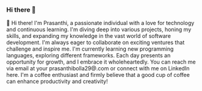 ### Hi there 👋

👋 Hi there! I'm Prasanthi, a passionate individual with a love for technology and continuous learning. I'm diving deep into various projects, honing my skills, and expanding my knowledge in the vast world of software development. I'm always eager to collaborate on exciting ventures that challenge and inspire me.
I'm currently learning new programming languages, exploring different frameworks. Each day presents an opportunity for growth, and I embrace it wholeheartedly.
 You can reach me via email at your prasanthibolla29@.com or connect with me on LinkedIn here.
  I'm a coffee enthusiast and firmly believe that a good cup of coffee can enhance productivity and creativity!






